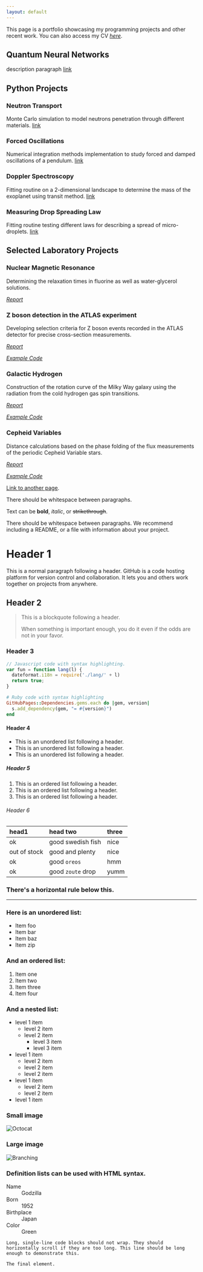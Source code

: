 ```yaml
---
layout: default
---
```


This page is a portfolio showcasing my programming projects and other recent work. You can also access my CV [_here_](files/CV_Ksenija_Kovalenka.pdf).


## Quantum Neural Networks

description paragraph
[link]()

## Python Projects

### Neutron Transport

Monte Carlo simulation to model neutrons penetration through different materials.
[link]()

### Forced Oscillations

Numerical integration methods implementation to study forced and damped oscillations of a pendulum.
[link]()

### Doppler Spectroscopy

Fitting routine on a 2-dimensional landscape to determine the mass of the exoplanet using transit method.
[link]()

### Measuring Drop Spreading Law

Fitting routine testing different laws for describing a spread of micro-droplets.
[link]()

## Selected Laboratory Projects

### Nuclear Magnetic Resonance

Determining the relaxation times in fluorine as well as water-glycerol solutions.

[_Report_](python_projects/lab/nmr/NMR_laboratory_report_Ksenija_Kovalenka.pdf)

### Z boson detection in the ATLAS experiment

Developing selection criteria for Z boson events recorded in the ATLAS detector for precise cross-section measurements.

[_Report_](python_projects/lab/ATLAS/Ksenija_Kovalenka_ATLAS_laboratory_report.pdf)

[_Example Code_]()

### Galactic Hydrogen

Construction of the rotation curve of the Milky Way galaxy using the radiation from the cold hydrogen gas spin transitions.

[_Report_](python_projects/lab/galactic_hydrogen/Ksenija_and_Matthew_galactic_hydrogen_report.pdf)

[_Example Code_]()

### Cepheid Variables

Distance calculations based on the phase folding of the flux measurements of the periodic Cepheid Variable stars.

[_Report_](python_projects/lab/cepheid_variables/Ksenija_Kovalenka_Cepheid_Variables.pdf)

[_Example Code_]()



[Link to another page](./another-page.html).

There should be whitespace between paragraphs.

Text can be **bold**, _italic_, or ~~strikethrough~~.

There should be whitespace between paragraphs. We recommend including a README, or a file with information about your project.

# Header 1

This is a normal paragraph following a header. GitHub is a code hosting platform for version control and collaboration. It lets you and others work together on projects from anywhere.

## Header 2

> This is a blockquote following a header.
>
> When something is important enough, you do it even if the odds are not in your favor.

### Header 3

```js
// Javascript code with syntax highlighting.
var fun = function lang(l) {
  dateformat.i18n = require('./lang/' + l)
  return true;
}
```

```ruby
# Ruby code with syntax highlighting
GitHubPages::Dependencies.gems.each do |gem, version|
  s.add_dependency(gem, "= #{version}")
end
```

#### Header 4

*   This is an unordered list following a header.
*   This is an unordered list following a header.
*   This is an unordered list following a header.

##### Header 5

1.  This is an ordered list following a header.
2.  This is an ordered list following a header.
3.  This is an ordered list following a header.

###### Header 6

| head1        | head two          | three |
|:-------------|:------------------|:------|
| ok           | good swedish fish | nice  |
| out of stock | good and plenty   | nice  |
| ok           | good `oreos`      | hmm   |
| ok           | good `zoute` drop | yumm  |

### There's a horizontal rule below this.

* * *

### Here is an unordered list:

*   Item foo
*   Item bar
*   Item baz
*   Item zip

### And an ordered list:

1.  Item one
1.  Item two
1.  Item three
1.  Item four

### And a nested list:

- level 1 item
  - level 2 item
  - level 2 item
    - level 3 item
    - level 3 item
- level 1 item
  - level 2 item
  - level 2 item
  - level 2 item
- level 1 item
  - level 2 item
  - level 2 item
- level 1 item

### Small image

![Octocat](https://github.githubassets.com/images/icons/emoji/octocat.png)

### Large image

![Branching](https://github.com/vaibhavvikas/vaibhavvikas/raw/main/src/header_.png)


### Definition lists can be used with HTML syntax.

<dl>
<dt>Name</dt>
<dd>Godzilla</dd>
<dt>Born</dt>
<dd>1952</dd>
<dt>Birthplace</dt>
<dd>Japan</dd>
<dt>Color</dt>
<dd>Green</dd>
</dl>

```
Long, single-line code blocks should not wrap. They should horizontally scroll if they are too long. This line should be long enough to demonstrate this.
```

```
The final element.
```
